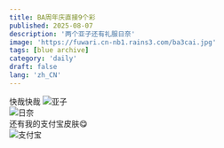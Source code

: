 ```yaml
---
title: BA周年庆直接9个彩
published: 2025-08-07
description: '两个亚子还有礼服日奈'
image: 'https://fuwari.cn-nb1.rains3.com/ba3cai.jpg'
tags: [blue archive]
category: 'daily'
draft: false 
lang: 'zh_CN'
---
```

快哉快哉
![亚子](https://fuwari.cn-nb1.rains3.com/yazi.jpg)  
![日奈](https://fuwari.cn-nb1.rains3.com/rinai.jpg)  
还有我的支付宝皮肤😋  
![支付宝](https://fuwari.cn-nb1.rains3.com/ba-alipay.jpg)
